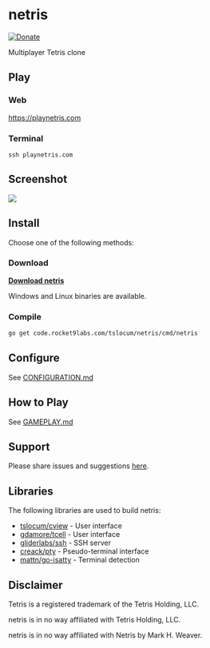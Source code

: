 # netris
[![Donate](https://img.shields.io/liberapay/receives/rocket9labs.com.svg?logo=liberapay)](https://liberapay.com/rocket9labs.com)

Multiplayer Tetris clone

## Play

### Web

https://playnetris.com

### Terminal

`ssh playnetris.com`

## Screenshot

[![](https://netris.rocket9labs.com/static/screenshot5.png)](https://netris.rocket9labs.com/static/screenshot5.png)

## Install

Choose one of the following methods:

### Download

[**Download netris**](https://netris.rocket9labs.com/download/?sort=name&order=desc)

Windows and Linux binaries are available.

### Compile

```bash
go get code.rocket9labs.com/tslocum/netris/cmd/netris
```

## Configure

See [CONFIGURATION.md](https://code.rocket9labs.com/tslocum/netris/src/branch/master/CONFIGURATION.md)

## How to Play

See [GAMEPLAY.md](https://code.rocket9labs.com/tslocum/netris/src/branch/master/GAMEPLAY.md)

## Support

Please share issues and suggestions [here](https://code.rocket9labs.com/tslocum/netris/issues).

## Libraries

The following libraries are used to build netris:

* [tslocum/cview](https://code.rocket9labs.com/tslocum/cview) - User interface
* [gdamore/tcell](https://github.com/gdamore/tcell) - User interface
* [gliderlabs/ssh](https://github.com/gliderlabs/ssh) - SSH server
* [creack/pty](https://github.com/creack/pty) - Pseudo-terminal interface
* [mattn/go-isatty](https://github.com/mattn/go-isatty) - Terminal detection

## Disclaimer

Tetris is a registered trademark of the Tetris Holding, LLC.

netris is in no way affiliated with Tetris Holding, LLC.

netris is in no way affiliated with Netris by Mark H. Weaver.
